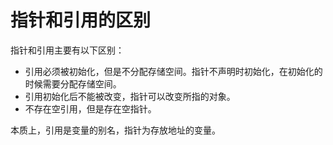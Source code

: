 # 指针和引用的区别

指针和引用主要有以下区别：

- 引用必须被初始化，但是不分配存储空间。指针不声明时初始化，在初始化的时候需要分配存储空间。
- 引用初始化后不能被改变，指针可以改变所指的对象。
- 不存在空引用，但是存在空指针。

本质上，引用是变量的别名，指针为存放地址的变量。